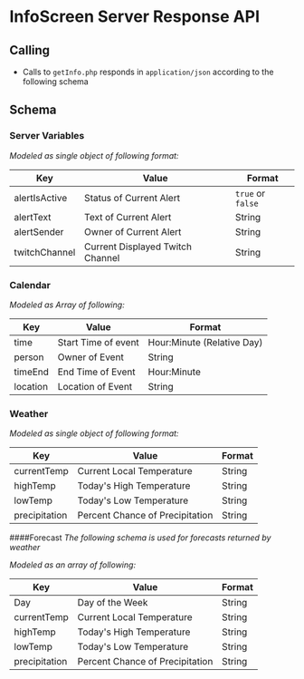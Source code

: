 # InfoScreen Server Response API

## Calling
* Calls to `getInfo.php` responds in `application/json` according to the following schema

## Schema
### Server Variables
*Modeled as single object of following format:*

Key | Value | Format
--- | --- | ---
alertIsActive | Status of Current Alert | `true` or `false`
alertText | Text of Current Alert | String
alertSender | Owner of Current Alert | String
twitchChannel | Current Displayed Twitch Channel | String

### Calendar
*Modeled as Array of following:*

Key | Value | Format
--- | --- | ---
time | Start Time of event | Hour:Minute (Relative Day)
person | Owner of Event | String
timeEnd | End Time of Event | Hour:Minute
location | Location of Event | String

### Weather
*Modeled as single object of following format:*

Key | Value | Format
--- | --- | ---
currentTemp | Current Local Temperature | String
highTemp | Today's High Temperature | String
lowTemp | Today's Low Temperature | String
precipitation | Percent Chance of Precipitation | String

####Forecast
*The following schema is used for forecasts returned by weather*

*Modeled as an array of following:*

Key | Value | Format
--- | --- | ---
Day | Day of the Week | String
currentTemp | Current Local Temperature | String
highTemp | Today's High Temperature | String
lowTemp | Today's Low Temperature | String
precipitation | Percent Chance of Precipitation | String
